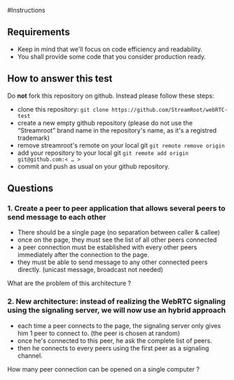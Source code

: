 #Instructions

## Requirements

- Keep in mind that we'll focus on code efficiency and readability.
- You shall provide some code that you consider production ready.

## How to answer this test

Do **not** fork this repository on github. Instead please follow these steps:
- clone this repository: `git clone https://github.com/StreamRoot/webRTC-test`
- create a new empty github repository (please do not use the  “Streamroot” brand name in the repository's name, as it's a registred trademark)
- remove streamroot's remote on your local git `git remote remove origin`
- add your repository to your local git `git remote add origin git@github.com:< … >`
- commit and push as usual on your github repository.

## Questions

### 1. Create a peer to peer application that allows several peers to send message to each other

- There should be a single page (no separation between caller & callee)
- once on the page, they must see the list of all other peers connected
- a peer connection must be established with every other peers immediately after the connection to the page.
- they must be able to send message to any other connected peers directly. (unicast message, broadcast not needed)

What are the problem of this architecture ?

### 2. New architecture: instead of realizing the WebRTC signaling using the signaling server, we will now use an hybrid approach

- each time a peer connects to the page, the signaling server only gives him 1 peer to connect to. (the peer is chosen at random)
- once he's connected to this peer, he ask the complete  list of peers.
- then he connects to every peers using the first peer as a signaling channel.

How many peer connection can be opened on a single computer ?
